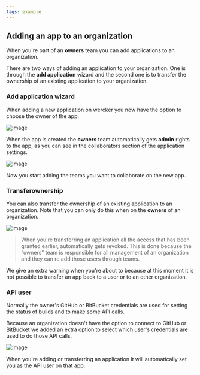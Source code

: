 ```yaml
---
tags: example
---
```


## Adding an app to an organization

When you're part of an **owners** team you can add applications to an organization.

There are two ways of adding an application to your organization. One is through the **add application** wizard and the second one is to transfer the ownership of an existing application to your organization.

### Add application wizard

When adding a new application on wercker you now have the option to choose the owner of the app.

![image](/images/select-owner.jpg)

When the app is created the **owners** team automatically gets **admin** rights to the app, as you can see in the collaborators section of the application settings.

![image](/images/collaborators.jpg)

Now you start adding the teams you want to collaborate on the new app.


### Transferownership

You can also transfer the ownership of an existing application to an organization. Note that you can only do this when on the **owners** of an organization.

![image](/images/transfer-ownership.jpg)

> When you're transferring an application all the access that has been granted earlier, automatically gets revoked. This is done because the “owners” team is responsible for all management of an organization and they can re add those users through teams.

We give an extra warning when you're about to because at this moment it is not possible to transfer an app back to a user or to an other organization.


### API user

Normally the owner's GitHub or BitBucket credentials are used for setting the status of builds and to make some API calls.

Because an organization doesn't have the option to connect to GitHub or BitBucket we added an extra option to select which user's credentials are used to do those API calls.

![image](/images/api-user.jpg)

When you're adding or transferring an application it will automatically set you as the API user on that app.

